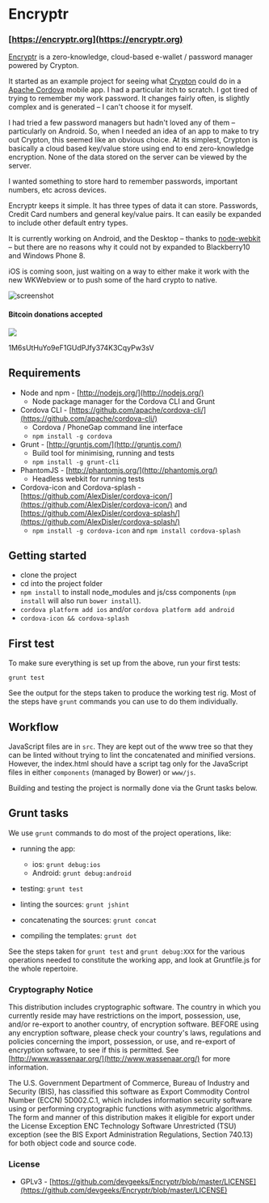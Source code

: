 Encryptr
========

### [https://encryptr.org](https://encryptr.org)

[Encryptr](http://encryptr.devgeeks.org) is a zero-knowledge, cloud-based e-wallet / password manager powered by Crypton.

It started as an example project for seeing what [Crypton](https://crypton.io) could do in a [Apache Cordova](http://cordova.apache.org) mobile app. I had a particular itch to scratch. I got tired of trying to remember my work password. It changes fairly often, is slightly complex and is generated – I can't choose it for myself.

I had tried a few password managers but hadn't loved any of them – particularly on Android. So, when I needed an idea of an app to make to try out Crypton, this seemed like an obvious choice. At its simplest, Crypton is basically a cloud based key/value store using end to end zero-knowledge encryption. None of the data stored on the server can be viewed by the server.

I wanted something to store hard to remember passwords, important numbers, etc across devices.

Encryptr keeps it simple. It has three types of data it can store. Passwords, Credit Card numbers and general key/value pairs. It can easily be expanded to include other default entry types.

It is currently working on Android, and the Desktop – thanks to [node-webkit](https://github.com/rogerwang/node-webkit) – but there are no reasons why it could not by expanded to Blackberry10 and Windows Phone 8.

iOS is coming soon, just waiting on a way to either make it work with the new WKWebview or to push some of the hard crypto to native.

![screenshot](http://f.cl.ly/items/2n1r3V1D0L3k3p1q2T2O/encryptr-screenshot.png)

#### Bitcoin donations accepted

<div>
  <a href="bitcoin:1M6sUtHuYo9eF1GUdPJfy374K3CqyPw3sV">
  <img src="http://i.imgur.com/GWj62ch.png" ></a>
  <p>1M6sUtHuYo9eF1GUdPJfy374K3CqyPw3sV</p>
</div>

## Requirements

- Node and npm - [http://nodejs.org/](http://nodejs.org/)
	- Node package manager for the Cordova CLI and Grunt
- Cordova CLI - [https://github.com/apache/cordova-cli/](https://github.com/apache/cordova-cli/)
	- Cordova / PhoneGap command line interface
  - `npm install -g cordova`
- Grunt - [http://gruntjs.com/](http://gruntjs.com/)
	- Build tool for minimising, running and tests
  - `npm install -g grunt-cli`
- PhantomJS - [http://phantomjs.org/](http://phantomjs.org/)
	- Headless webkit for running tests
- Cordova-icon and Cordova-splash - [https://github.com/AlexDisler/cordova-icon/](https://github.com/AlexDisler/cordova-icon/) and [https://github.com/AlexDisler/cordova-splash/](https://github.com/AlexDisler/cordova-splash/)
  - `npm install -g cordova-icon` and `npm install cordova-splash`

## Getting started

- clone the project
- cd into the project folder
- `npm install` to install node_modules and js/css components (`npm install` will also run `bower install`).
- `cordova platform add ios` and/or `cordova platform add android`
- `cordova-icon && cordova-splash`

## First test

To make sure everything is set up from the above, run your first tests:

   `grunt test`

See the output for the steps taken to produce the working test rig. Most of the steps have `grunt` commands you can use to do them individually.

## Workflow

JavaScript files are in `src`. They are kept out of the www tree so that they can be linted without trying to lint the concatenated and minified versions. However, the index.html should have a script tag only for the JavaScript files in either `components` (managed by Bower) or `www/js`.

Building and testing the project is normally done via the Grunt tasks below.

## Grunt tasks

We use `grunt` commands to do most of the project operations, like:

* running the app:
  * ios: `grunt debug:ios`
  * Android: `grunt debug:android`

* testing: `grunt test`
* linting the sources: `grunt jshint`
* concatenating the sources: `grunt concat`
* compiling the templates: `grunt dot`

See the steps taken for `grunt test` and `grunt debug:XXX` for the various operations needed to constitute the working app, and look at Gruntfile.js for the whole repertoire.

### Cryptography Notice

This distribution includes cryptographic software. The country in which you currently reside may have restrictions on the import, possession, use, and/or re-export to another country, of encryption software. BEFORE using any encryption software, please check your country's laws, regulations and policies concerning the import, possession, or use, and re-export of encryption software, to see if this is permitted. See [http://www.wassenaar.org/](http://www.wassenaar.org/) for more information.

The U.S. Government Department of Commerce, Bureau of Industry and Security (BIS), has classified this software as Export Commodity Control Number (ECCN) 5D002.C.1, which includes information security software using or performing cryptographic functions with asymmetric algorithms. The form and manner of this distribution makes it eligible for export under the License Exception ENC Technology Software Unrestricted (TSU) exception (see the BIS Export Administration Regulations, Section 740.13) for both object code and source code.

### License
- GPLv3 - [https://github.com/devgeeks/Encryptr/blob/master/LICENSE](https://github.com/devgeeks/Encryptr/blob/master/LICENSE)
